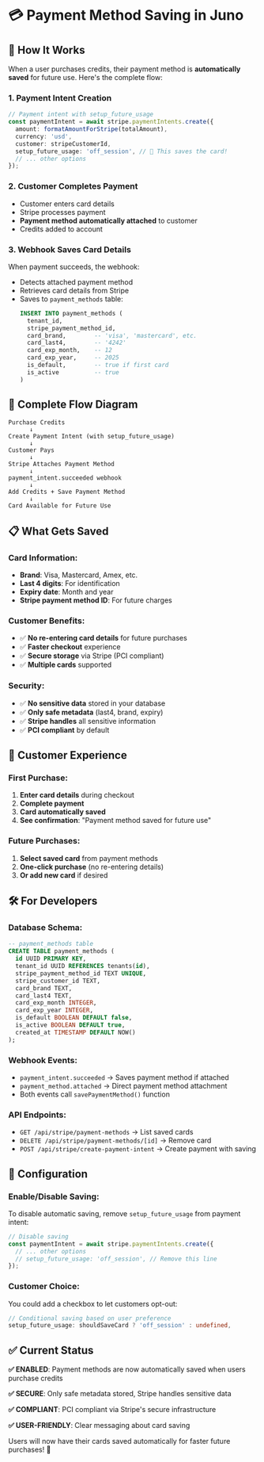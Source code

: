 # 💳 Payment Method Saving in Juno

## 🚀 **How It Works**

When a user purchases credits, their payment method is **automatically saved** for future use. Here's the complete flow:

### **1. Payment Intent Creation**
```typescript
// Payment intent with setup_future_usage
const paymentIntent = await stripe.paymentIntents.create({
  amount: formatAmountForStripe(totalAmount),
  currency: 'usd',
  customer: stripeCustomerId,
  setup_future_usage: 'off_session', // 🔑 This saves the card!
  // ... other options
});
```

### **2. Customer Completes Payment**
- Customer enters card details
- Stripe processes payment
- **Payment method automatically attached** to customer
- Credits added to account

### **3. Webhook Saves Card Details**
When payment succeeds, the webhook:
- Detects attached payment method
- Retrieves card details from Stripe
- Saves to `payment_methods` table:
  ```sql
  INSERT INTO payment_methods (
    tenant_id,
    stripe_payment_method_id,
    card_brand,        -- 'visa', 'mastercard', etc.
    card_last4,        -- '4242'
    card_exp_month,    -- 12
    card_exp_year,     -- 2025
    is_default,        -- true if first card
    is_active          -- true
  )
  ```

## 🔄 **Complete Flow Diagram**

```
Purchase Credits
      ↓
Create Payment Intent (with setup_future_usage)
      ↓
Customer Pays
      ↓
Stripe Attaches Payment Method
      ↓
payment_intent.succeeded webhook
      ↓
Add Credits + Save Payment Method
      ↓
Card Available for Future Use
```

## 📋 **What Gets Saved**

### **Card Information:**
- **Brand**: Visa, Mastercard, Amex, etc.
- **Last 4 digits**: For identification
- **Expiry date**: Month and year
- **Stripe payment method ID**: For future charges

### **Customer Benefits:**
- ✅ **No re-entering card details** for future purchases
- ✅ **Faster checkout** experience
- ✅ **Secure storage** via Stripe (PCI compliant)
- ✅ **Multiple cards** supported

### **Security:**
- ✅ **No sensitive data** stored in your database
- ✅ **Only safe metadata** (last4, brand, expiry)
- ✅ **Stripe handles** all sensitive information
- ✅ **PCI compliant** by default

## 🎯 **Customer Experience**

### **First Purchase:**
1. **Enter card details** during checkout
2. **Complete payment** 
3. **Card automatically saved**
4. **See confirmation**: "Payment method saved for future use"

### **Future Purchases:**
1. **Select saved card** from payment methods
2. **One-click purchase** (no re-entering details)
3. **Or add new card** if desired

## 🛠️ **For Developers**

### **Database Schema:**
```sql
-- payment_methods table
CREATE TABLE payment_methods (
  id UUID PRIMARY KEY,
  tenant_id UUID REFERENCES tenants(id),
  stripe_payment_method_id TEXT UNIQUE,
  stripe_customer_id TEXT,
  card_brand TEXT,
  card_last4 TEXT,
  card_exp_month INTEGER,
  card_exp_year INTEGER,
  is_default BOOLEAN DEFAULT false,
  is_active BOOLEAN DEFAULT true,
  created_at TIMESTAMP DEFAULT NOW()
);
```

### **Webhook Events:**
- `payment_intent.succeeded` → Saves payment method if attached
- `payment_method.attached` → Direct payment method attachment
- Both events call `savePaymentMethod()` function

### **API Endpoints:**
- `GET /api/stripe/payment-methods` → List saved cards
- `DELETE /api/stripe/payment-methods/[id]` → Remove card
- `POST /api/stripe/create-payment-intent` → Create payment with saving

## 🔧 **Configuration**

### **Enable/Disable Saving:**
To disable automatic saving, remove `setup_future_usage` from payment intent:
```typescript
// Disable saving
const paymentIntent = await stripe.paymentIntents.create({
  // ... other options
  // setup_future_usage: 'off_session', // Remove this line
});
```

### **Customer Choice:**
You could add a checkbox to let customers opt-out:
```typescript
// Conditional saving based on user preference
setup_future_usage: shouldSaveCard ? 'off_session' : undefined,
```

## ✅ **Current Status**

**✅ ENABLED**: Payment methods are now automatically saved when users purchase credits

**✅ SECURE**: Only safe metadata stored, Stripe handles sensitive data

**✅ COMPLIANT**: PCI compliant via Stripe's secure infrastructure

**✅ USER-FRIENDLY**: Clear messaging about card saving

Users will now have their cards saved automatically for faster future purchases! 🎉 